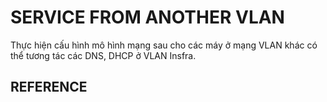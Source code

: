 # SERVICE FROM ANOTHER VLAN

Thực hiện cấu hình mô hình mạng sau cho các máy ở mạng VLAN khác có thể tương tác các DNS, DHCP ở VLAN Insfra.

## REFERENCE
